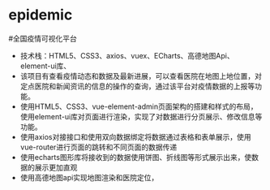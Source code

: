 # epidemic
#全国疫情可视化平台    
- 技术栈：HTML5、CSS3、axios、vuex、ECharts、高德地图Api、element-ui库、
- 该项目有查看疫情动态和数据及最新进展，可以查看医院在地图上地位置，对定点医院和新闻资讯的信息的操作的查询，通过该平台对疫情数据的上报等功能。
- 使用HTML5、CSS3、vue-element-admin页面架构的搭建和样式的布局，使用element-ui库对页面进行渲染，实现了对数据进行分页展示、修改信息等功能。
- 使用axios对接接口和使用双向数据绑定将数据通过表格和表单展示，使用vue-router进行页面的跳转和不同页面的数据传递
- 使用echarts图形库将接收到的数据使用饼图、折线图等形式展示出来，使数据的展示更加直观
- 使用高德地图api实现地图渲染和医院定位，
